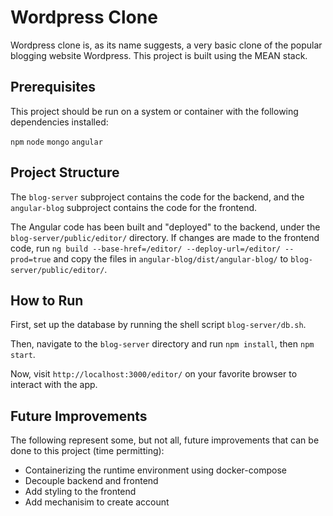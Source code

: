 # Wordpress Clone

Wordpress clone is, as its name suggests, a very basic clone of the popular blogging website Wordpress. This project is built using the MEAN stack.

## Prerequisites

This project should be run on a system or container with the following dependencies installed:

`npm` `node` `mongo` `angular`

## Project Structure

The `blog-server` subproject contains the code for the backend, and the `angular-blog` subproject contains the code for the frontend. 

The Angular code has been built and "deployed" to the backend, under the `blog-server/public/editor/` directory. If changes are made to the frontend code, run `ng build --base-href=/editor/ --deploy-url=/editor/ --prod=true` and copy the files in `angular-blog/dist/angular-blog/` to `blog-server/public/editor/`.

## How to Run

First, set up the database by running the shell script `blog-server/db.sh`.

Then, navigate to the `blog-server` directory and run `npm install`, then `npm start`.

Now, visit `http://localhost:3000/editor/` on your favorite browser to interact with the app.

## Future Improvements

The following represent some, but not all, future improvements that can be done to this project (time permitting):
- Containerizing the runtime environment using docker-compose
- Decouple backend and frontend
- Add styling to the frontend
- Add mechanisim to create account
